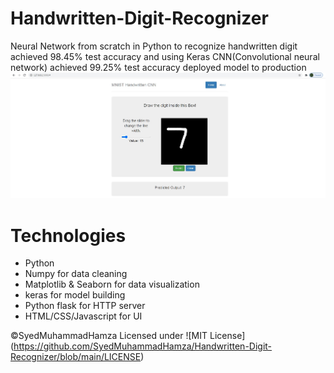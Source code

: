 # Handwritten-Digit-Recognizer
Neural Network from scratch in Python to recognize handwritten digit achieved  98.45% test accuracy and using Keras CNN(Convolutional neural network) achieved  99.25% test accuracy deployed model to production
<img src="pictures/picture1.jpg "/>

# Technologies 
* Python
* Numpy for data cleaning
* Matplotlib & Seaborn for data visualization
* keras for model building
* Python flask for HTTP server
* HTML/CSS/Javascript for UI

©SyedMuhammadHamza Licensed under ![MIT License] (https://github.com/SyedMuhammadHamza/Handwritten-Digit-Recognizer/blob/main/LICENSE)
